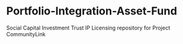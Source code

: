 # Portfolio-Integration-Asset-Fund
Social Capital Investment Trust IP Licensing repository for Project CommunityLink 
